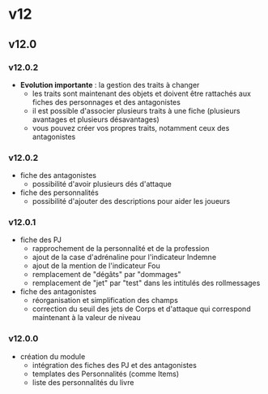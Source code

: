 # v12

## v12.0

### v12.0.2

* **Evolution importante** : la gestion des traits à changer
   * les traits sont maintenant des objets et doivent être rattachés aux fiches des personnages et des antagonistes
   * il est possible d'associer plusieurs traits à une fiche (plusieurs avantages et plusieurs désavantages)
   * vous pouvez créer vos propres traits, notamment ceux des antagonistes

### v12.0.2

* fiche des antagonistes
   * possibilité d'avoir plusieurs dés d'attaque
* fiche des personnalités
   * possibilité d'ajouter des descriptions pour aider les joueurs

### v12.0.1

* fiche des PJ
   * rapprochement de la personnalité et de la profession
   * ajout de la case d'adrénaline pour l'indicateur Indemne
   * ajout de la mention de l'indicateur Fou
   * remplacement de "dégâts" par "dommages"
   * remplacement de "jet" par "test" dans les intitulés des rollmessages
* fiche des antagonistes
   * réorganisation et simplification des champs
   * correction du seuil des jets de Corps et d'attaque qui correspond maintenant à la valeur de niveau

### v12.0.0

* création du module
   * intégration des fiches des PJ et des antagonistes
   * templates des Personnalités (comme Items)
   * liste des personnalités du livre
